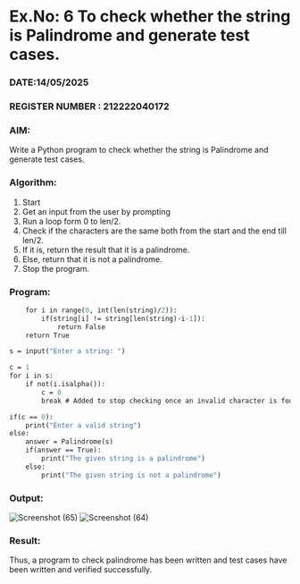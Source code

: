# Ex.No: 6 To check whether the string is Palindrome and generate test cases.

### DATE:14/05/2025                                                                            
### REGISTER NUMBER : 212222040172
### AIM: 
Write a Python program to check whether the string is Palindrome and generate test cases. 
### Algorithm:
1. Start
2. Get an input from the user by prompting 
3. Run a loop form 0 to len/2.
4. Check if the characters are the same both from the start and the end till len/2. 
5. If it is, return the result that it is a palindrome.
6. Else, return that it is not a palindrome. 
7. Stop the program.
### Program:
```def Palindrome(string):
    for i in range(0, int(len(string)/2)): 
        if(string[i] != string[len(string)-i-1]): 
            return False 
    return True 

s = input("Enter a string: ") 

c = 1 
for i in s: 
    if not(i.isalpha()): 
        c = 0 
        break # Added to stop checking once an invalid character is found

if(c == 0): 
    print("Enter a valid string") 
else:
    answer = Palindrome(s)
    if(answer == True): 
        print("The given string is a palindrome") 
    else: 
        print("The given string is not a palindrome")
```











### Output:
![Screenshot (65)](https://github.com/user-attachments/assets/e1b7c653-bfed-49f9-bc7d-c3e05657a1b2)
![Screenshot (64)](https://github.com/user-attachments/assets/75abfe5c-77eb-453f-a539-04654a2b34f3)





### Result:
Thus, a program to check palindrome has been written and test cases have been written and verified successfully.
